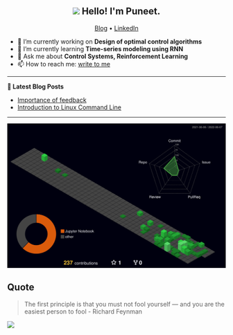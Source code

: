
<h2 align="center"> <img src="https://media.giphy.com/media/hvRJCLFzcasrR4ia7z/giphy.gif" width="10px"> Hello! I'm Puneet.</h2>
<p align="center">
  <a href="https://puneetpanwar.com/blogs/">Blog</a> •
  <a href="https://www.linkedin.com/in/puneetpanwar/">LinkedIn</a>
</p>


- 🔭 I’m currently working on **Design of optimal control algorithms**
- 🌱 I’m currently learning **Time-series modeling using RNN**
- 💬 Ask me about **Control Systems, Reinforcement Learning**
- 📫 How to reach me: [write to me](https://puneetpanwar.com/contact-puneet-panwar/)

------

**📝 Latest Blog Posts**

<!-- BLOG-POST-LIST:START -->
- [Importance of feedback](https://puneetpanwar.com/importance-of-feedback/)
- [Introduction to Linux Command Line](https://puneetpanwar.com/introduction-to-linux-command-line/)


<!-- BLOG-POST-LIST:END -->

-------

![](./profile-3d-contrib/profile-night-green.svg)
<!--
profile-3d-contrib/profile-night-view.svg
profile-night-green.svg
profile-night-rainbow.svg
profile-gitblock.svg
# link for: https://github.com/yoshi389111/github-profile-3d-contrib
-->

## Quote
> The first principle is that you must not fool yourself — and you are the easiest person to fool - Richard Feynman


![](https://visitor-badge.glitch.me/badge?page_id=puneet-panwar.puneet-panwar)



<!-- to put linkedin logo:
<a href="https://www.linkedin.com/in/puneetpanwar/">
  <img align="left" alt="Puneet's LinkedIN" width="22px" src="https://raw.githubusercontent.com/peterthehan/peterthehan/master/assets/linkedin.svg" />
</a>
-->

<!--
**puneet-panwar/puneet-panwar** is a ✨ _special_ ✨ repository because its `README.md` (this file) appears on your GitHub profile.

Here are some ideas to get you started:

- 🔭 I’m currently working on ...
- 🌱 I’m currently learning ...
- 👯 I’m looking to collaborate on ...
- 🤔 I’m looking for help with ...
- 💬 Ask me about ...
- 📫 How to reach me: ...
- 😄 Pronouns: ...
- ⚡ Fun fact: ...
-->
